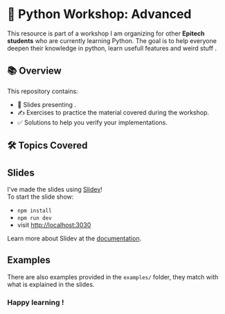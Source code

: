 # 🐍 Python Workshop: Advanced  

This resource is part of a workshop I am organizing for other **Epitech students** who are currently learning Python.
The goal is to help everyone deepen their knowledge in python, learn usefull features and weird stuff .

## 📚 Overview  

This repository contains:  

- 📖 Slides presenting .
- ✍️ Exercises to practice the material covered during the workshop.  
- ✅ Solutions to help you verify your implementations.  

## 🛠️ Topics Covered  

## Slides

I've made the slides using [Slidev](https://github.com/slidevjs/slidev)!\
To start the slide show:

- `npm install`
- `npm run dev`
- visit <http://localhost:3030>

Learn more about Slidev at the [documentation](https://sli.dev/).

## Examples

There are also examples provided in the `examples/` folder, they match with what is explained in the slides.

### Happy learning !
